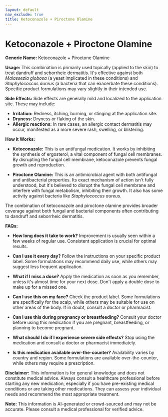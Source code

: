 ```yaml
---
layout: default
nav_exclude: true
title: Ketoconazole + Piroctone Olamine
---
```


# Ketoconazole + Piroctone Olamine

**Generic Name:** Ketoconazole + Piroctone Olamine

**Usage:** This combination is primarily used topically (applied to the skin) to treat dandruff and seborrheic dermatitis. It's effective against both *Malassezia globosa* (a yeast implicated in these conditions) and *Staphylococcus aureus* (a bacteria that can exacerbate these conditions).  Specific product formulations may vary slightly in their intended use.

**Side Effects:**  Side effects are generally mild and localized to the application site. These may include:

* **Irritation:** Redness, itching, burning, or stinging at the application site.
* **Dryness:** Dryness or flaking of the skin.
* **Allergic reactions:**  In rare cases, an allergic contact dermatitis may occur, manifested as a more severe rash, swelling, or blistering.


**How it Works:**

* **Ketoconazole:** This is an antifungal medication. It works by inhibiting the synthesis of ergosterol, a vital component of fungal cell membranes. By disrupting the fungal cell membrane, ketoconazole prevents fungal growth and reproduction.

* **Piroctone Olamine:** This is an antimicrobial agent with both antifungal and antibacterial properties. Its exact mechanism of action isn't fully understood, but it's believed to disrupt the fungal cell membrane and interfere with fungal metabolism, inhibiting their growth.  It also has some activity against bacteria like *Staphylococcus aureus*.

The combination of ketoconazole and piroctone olamine provides broader coverage against both fungal and bacterial components often contributing to dandruff and seborrheic dermatitis.


**FAQs:**

* **How long does it take to work?**  Improvement is usually seen within a few weeks of regular use.  Consistent application is crucial for optimal results.

* **Can I use it every day?** Follow the instructions on your specific product label. Some formulations may recommend daily use, while others may suggest less frequent application.

* **What if I miss a dose?**  Apply the medication as soon as you remember, unless it's almost time for your next dose. Don't apply a double dose to make up for a missed one.

* **Can I use this on my face?**  Check the product label. Some formulations are specifically for the scalp, while others may be suitable for use on other areas of the body.  If in doubt, consult a doctor or pharmacist.

* **Can I use this during pregnancy or breastfeeding?**  Consult your doctor before using this medication if you are pregnant, breastfeeding, or planning to become pregnant.

* **What should I do if I experience severe side effects?** Stop using the medication and consult a doctor or pharmacist immediately.

* **Is this medication available over-the-counter?**  Availability varies by country and region. Some formulations are available over-the-counter, while others may require a prescription.

**Disclaimer:** This information is for general knowledge and does not constitute medical advice. Always consult a healthcare professional before starting any new medication, especially if you have pre-existing medical conditions or are taking other medications.  They can assess your individual needs and recommend the most appropriate treatment.


**Note:** This information is AI-generated or crowd-sourced and may not be accurate. Please consult a medical professional for verified advice.
